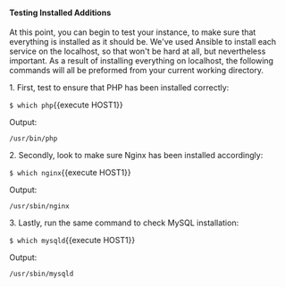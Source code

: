 #### Testing Installed Additions
At this point, you can begin to test your instance, to make sure that everything is installed as it should be. We've used Ansible to install each service on the localhost, so that won't be hard at all, but nevertheless important. As a result of installing everything on localhost, the following commands will all be preformed from your current working directory.

1\. First, test to ensure that PHP has been installed correctly:

`$ which php`{{execute HOST1}}

Output:

```
/usr/bin/php
```

2\. Secondly, look to make sure Nginx has been installed accordingly:

`$ which nginx`{{execute HOST1}}

Output:

```
/usr/sbin/nginx
```

3\. Lastly, run the same command to check MySQL installation:

`$ which mysqld`{{execute HOST1}}

Output:

```
/usr/sbin/mysqld
```
